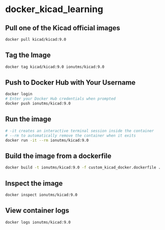# docker_kicad_learning

## Pull one of the Kicad official images
```bash
docker pull kicad/kicad:9.0
```

## Tag the Image
```bash
docker tag kicad/kicad:9.0 ionutms/kicad:9.0
```

## Push to Docker Hub with Your Username
```bash
docker login
# Enter your Docker Hub credentials when prompted
docker push ionutms/kicad:9.0
```

## Run the image
```bash
# -it creates an interactive terminal session inside the container
# --rm to automatically remove the container when it exits
docker run -it --rm ionutms/kicad:9.0
```

## Build the image from a dockerfile
```bash
docker build -t ionutms/kicad:9.0 -f custom_kicad_docker.dockerfile .
```

## Inspect the image
```bash
docker inspect ionutms/kicad:9.0
```

## View container logs
```bash
docker logs ionutms/kicad:9.0
```